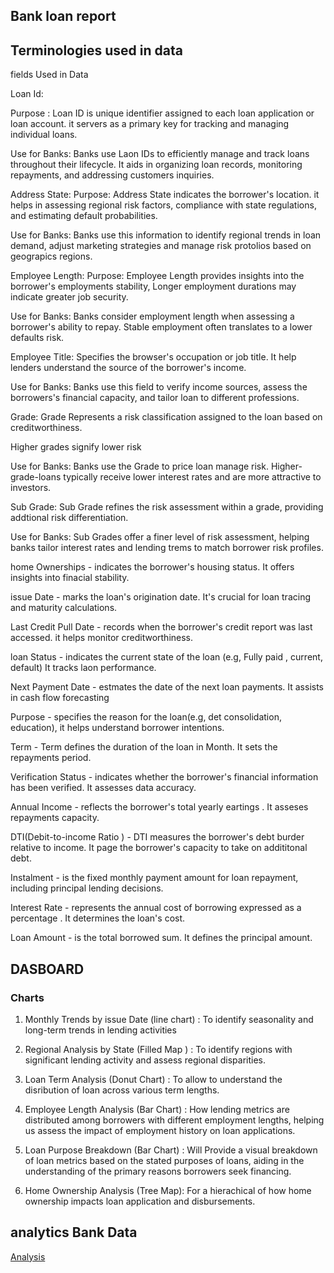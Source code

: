  ## Bank loan report

## Terminologies used in data

fields Used in Data

Loan Id: 

Purpose : Loan ID is unique identifier  assigned to each loan application or loan account. 
it servers as a primary key for tracking and managing individual loans.

Use for Banks: Banks use Laon IDs to efficiently manage and track loans throughout their 
lifecycle. It aids in organizing loan records, monitoring repayments, and addressing customers inquiries.

Address State:
Purpose: Address State indicates the borrower's location. it helps in assessing regional risk factors, compliance with state regulations, and estimating default probabilities.

Use for Banks: Banks use this information to identify regional trends in loan demand, adjust marketing strategies and manage risk protolios based on geograpics regions.

Employee Length:
Purpose: Employee Length provides insights into the borrower's employments stability,
Longer employment durations may indicate greater job security.

Use for Banks: Banks consider employment length when assessing a borrower's ability to 
repay. Stable employment often translates to a lower defaults risk.


Employee Title: Specifies the browser's occupation or job title. It help lenders
understand the source of the borrower's income.

Use for Banks: Banks use this field to verify income sources, assess the borrowers's
financial capacity, and tailor loan to different professions.

Grade: Grade Represents a risk classification assigned to the loan based on creditworthiness.

Higher grades signify lower risk

Use for Banks: Banks use the Grade to price loan manage risk. Higher-grade-loans typically
receive lower interest rates and are more attractive to investors.

Sub Grade: Sub Grade refines the risk assessment within a grade, providing addtional 
risk differentiation.

Use for Banks: Sub Grades offer a finer level of risk assessment, helping banks tailor
interest rates and lending trems to match borrower risk profiles.

home Ownerships - indicates the borrower's housing status. It offers insights into
finacial stability.

issue Date - marks the loan's origination date. It's crucial for loan tracing and maturity 
calculations.

Last Credit Pull Date - records when the borrower's credit report was last accessed. it helps monitor creditworthiness.

loan Status - indicates the current state of the loan (e.g, Fully paid , current, default)
It tracks laon  performance.

Next Payment Date - estmates the date of the next loan payments. It assists in cash
flow forecasting

Purpose - specifies the reason for the loan(e.g, det consolidation, education), it
helps understand borrower intentions.

Term - Term defines the duration of the loan in Month. It sets the repayments period.

Verification Status - indicates whether the borrower's financial information has been verified.
It assesses data accuracy.

Annual Income - reflects the borrower's total yearly eartings . It asseses repayments capacity.

DTI(Debit-to-income Ratio ) - DTI measures the borrower's debt burder relative to income.
It page the borrower's capacity to take on addititonal debt.

Instalment - is the fixed monthly payment amount for loan repayment, including principal
lending decisions.

Interest Rate - represents the annual cost of borrowing expressed as a percentage . It determines 
the loan's cost.

Loan Amount - is the total borrowed sum. It defines the principal amount. 


## DASBOARD 

### Charts

1. Monthly Trends by issue Date (line chart) : To identify seasonality and long-term trends in lending activities

2. Regional Analysis by State (Filled Map ) : To identify regions with significant lending activity and assess regional disparities.

3. Loan Term Analysis (Donut Chart) : To allow to understand the disribution of loan across various term lengths.

4. Employee Length Analysis (Bar Chart) : How lending metrics are distributed among borrowers with different employment lengths, helping us assess the impact of employment 
history on loan applications.

5. Loan Purpose Breakdown (Bar Chart) : Will Provide a visual breakdown of 
loan metrics based on the stated purposes of loans, aiding in the understanding 
of the primary reasons borrowers seek financing.

6. Home Ownership Analysis (Tree Map): For a hierachical of 
how home ownership impacts loan application and disbursements.


## analytics Bank Data

[Analysis](</Bank loan/Query.pdf>)